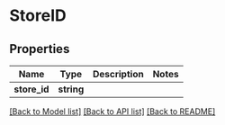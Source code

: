 # StoreID

## Properties
Name | Type | Description | Notes
------------ | ------------- | ------------- | -------------
**store_id** | **string** |  | 

[[Back to Model list]](../README.md#documentation-for-models) [[Back to API list]](../README.md#documentation-for-api-endpoints) [[Back to README]](../README.md)



